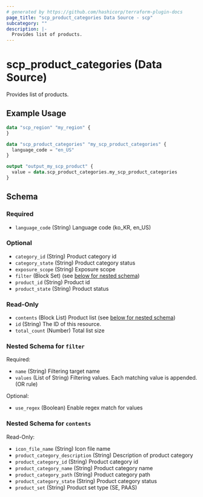 ```yaml
---
# generated by https://github.com/hashicorp/terraform-plugin-docs
page_title: "scp_product_categories Data Source - scp"
subcategory: ""
description: |-
  Provides list of products.
---
```


# scp_product_categories (Data Source)

Provides list of products.

## Example Usage

```terraform
data "scp_region" "my_region" {
}

data "scp_product_categories" "my_scp_product_categories" {
  language_code = "en_US"
}

output "output_my_scp_product" {
  value = data.scp_product_categories.my_scp_product_categories
}
```

<!-- schema generated by tfplugindocs -->
## Schema

### Required

- `language_code` (String) Language code (ko_KR, en_US)

### Optional

- `category_id` (String) Product category id
- `category_state` (String) Product category status
- `exposure_scope` (String) Exposure scope
- `filter` (Block Set) (see [below for nested schema](#nestedblock--filter))
- `product_id` (String) Product id
- `product_state` (String) Product status

### Read-Only

- `contents` (Block List) Product list (see [below for nested schema](#nestedblock--contents))
- `id` (String) The ID of this resource.
- `total_count` (Number) Total list size

<a id="nestedblock--filter"></a>
### Nested Schema for `filter`

Required:

- `name` (String) Filtering target name
- `values` (List of String) Filtering values. Each matching value is appended. (OR rule)

Optional:

- `use_regex` (Boolean) Enable regex match for values


<a id="nestedblock--contents"></a>
### Nested Schema for `contents`

Read-Only:

- `icon_file_name` (String) Icon file name
- `product_category_description` (String) Description of product category
- `product_category_id` (String) Product category id
- `product_category_name` (String) Product category name
- `product_category_path` (String) Product category path
- `product_category_state` (String) Product category status
- `product_set` (String) Product set type (SE, PAAS)


